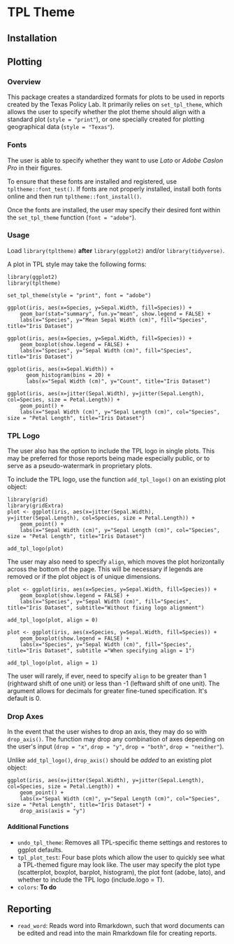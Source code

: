 # TPL Theme

## Installation

## Plotting

### Overview

This package creates a standardized formats for plots to be used in reports created by the Texas Policy Lab. It primarily relies on `set_tpl_theme`, which allows the user to specify whether the plot theme should align with a standard plot (`style = "print"`), or one specially created for plotting geographical data (`style = "Texas"`).

### Fonts

The user is able to specify whether they want to use *Lato* or *Adobe Caslon Pro* in their figures.

To ensure that these fonts are installed and registered, use `tpltheme::font_test()`. If fonts are not properly installed, install both fonts online and then run `tpltheme::font_install()`.

Once the fonts are installed, the user may specify their desired font within the `set_tpl_theme` function (`font = "adobe"`).

### Usage

Load `library(tpltheme)` **after** `library(ggplot2)` and/or `library(tidyverse)`.

A plot in TPL style may take the following forms:

```
library(ggplot2)
library(tpltheme)

set_tpl_theme(style = "print", font = "adobe")

ggplot(iris, aes(x=Species, y=Sepal.Width, fill=Species)) +
    geom_bar(stat="summary", fun.y="mean", show.legend = FALSE) +
    labs(x="Species", y="Mean Sepal Width (cm)", fill="Species", title="Iris Dataset")
```
```
ggplot(iris, aes(x=Species, y=Sepal.Width, fill=Species)) +
    geom_boxplot(show.legend = FALSE) +
    labs(x="Species", y="Sepal Width (cm)", fill="Species", title="Iris Dataset")
```
```
ggplot(iris, aes(x=Sepal.Width)) +
      geom_histogram(bins = 20) +
      labs(x="Sepal Width (cm)", y="Count", title="Iris Dataset")
```
```
ggplot(iris, aes(x=jitter(Sepal.Width), y=jitter(Sepal.Length), col=Species, size = Petal.Length)) +
    geom_point() +
    labs(x="Sepal Width (cm)", y="Sepal Length (cm)", col="Species", size = "Petal Length", title="Iris Dataset")
```

### TPL Logo

The user also has the option to include the TPL logo in single plots. This may be preferred for those reports being made especially public, or to serve as a pseudo-watermark in proprietary plots.

To include the TPL logo, use the function `add_tpl_logo()` on an existing plot object:

```
library(grid)
library(gridExtra)
plot <- ggplot(iris, aes(x=jitter(Sepal.Width), y=jitter(Sepal.Length), col=Species, size = Petal.Length)) +
    geom_point() +
    labs(x="Sepal Width (cm)", y="Sepal Length (cm)", col="Species", size = "Petal Length", title="Iris Dataset")
    
add_tpl_logo(plot)
```

The user may also need to specify `align`, which moves the plot horizontally across the bottom of the page. This will be necessary if legends are removed or if the plot object is of unique dimensions.

```
plot <- ggplot(iris, aes(x=Species, y=Sepal.Width, fill=Species)) +
    geom_boxplot(show.legend = FALSE) +
    labs(x="Species", y="Sepal Width (cm)", fill="Species", title="Iris Dataset", subtitle="Without fixing logo alignment")
    
add_tpl_logo(plot, align = 0)  

plot <- ggplot(iris, aes(x=Species, y=Sepal.Width, fill=Species)) +
    geom_boxplot(show.legend = FALSE) +
    labs(x="Species", y="Sepal Width (cm)", fill="Species", title="Iris Dataset", subtitle ="When specifying align = 1")
    
add_tpl_logo(plot, align = 1)    
```

The user will rarely, if ever, need to specify `align` to be greater than 1 (rightward shift of one unit) or less than -1 (leftward shift of one unit). The argument allows for decimals for greater fine-tuned specification. It's default is 0.

### Drop Axes

In the event that the user wishes to drop an axis, they may do so with `drop_axis()`. The function may drop any combination of axes depending on the user's input (`drop = "x"`, `drop = "y"`, `drop = "both"`, `drop = "neither"`).

Unlike `add_tpl_logo()`, `drop_axis()` should be *added* to an existing plot object:

```
ggplot(iris, aes(x=jitter(Sepal.Width), y=jitter(Sepal.Length), col=Species, size = Petal.Length)) +
    geom_point() +
    labs(x="Sepal Width (cm)", y="Sepal Length (cm)", col="Species", size = "Petal Length", title="Iris Dataset") +
    drop_axis(axis = "y")
```

#### Additional Functions

* `undo_tpl_theme`: Removes all TPL-specific theme settings and restores to ggplot defaults.
* `tpl_plot_test`: Four base plots which allow the user to quickly see what a TPL-themed figure may look like. The user may specify the plot type (scatterplot, boxplot, barplot, histogram), the plot font (adobe, lato), and whether to include the TPL logo (include.logo = T).
* `colors`: **To do**

## Reporting

* `read_word`: Reads word into Rmarkdown, such that word documents can be edited and read into the main Rmarkdown file for creating reports. 
